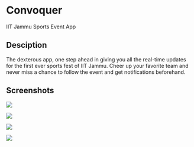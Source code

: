 # Convoquer
IIT Jammu Sports Event App

## Desciption

The dexterous app, one step ahead in giving you all the real-time updates for the first ever sports fest of IIT Jammu. Cheer up your favorite team and never miss a chance to follow the event and get notifications beforehand.

## Screenshots

<img src="files/1-small.png"> </a>

<img src="files/2-small.png"> </a>

<img src="files/3-small.png"> </a>

<img src="files/4-small.png"> </a>
